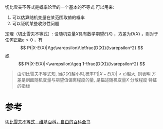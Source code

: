

切比雪夫不等式是概率论里的一个基本的不等式
可以用来:
1. 可以估算随机变量在某范围取值的概率
2. 可以证明某些收敛性问题

定理（切比雪夫不等式）:
设随机变量$X$具有数学期望$E(X)$ ，方差为$D(X)$ ，则对于任何正数$\varepsilon>0$ ，有
$$
P(|X-E(X)|)\ge\varepsilon)\le\frac{D(X)}{\varepsilon^2}
$$
或
$$
P(|X-E(X)|<\varepsilon)\geq  1-\frac{D(X)}{\varepsilon^2}
$$


> 由切比雪夫不等式知, 当$D(X)$越小时,概率$P(|X-E(X)|<\varepsilon)$越大, 则表明 方差是刻画随机变量与期望值偏离程度的量, 是描述随机变量$X$ 分散程度 特征的指标

# 参考
[切比雪夫不等式 - 维基百科，自由的百科全书](https://zh.wikipedia.org/wiki/%E5%88%87%E6%AF%94%E9%9B%AA%E5%A4%AB%E4%B8%8D%E7%AD%89%E5%BC%8F)
